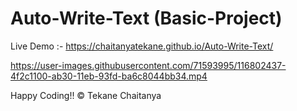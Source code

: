 # Auto-Write-Text (Basic-Project)


Live Demo :- https://chaitanyatekane.github.io/Auto-Write-Text/


https://user-images.githubusercontent.com/71593995/116802437-4f2c1100-ab30-11eb-93fd-ba6c8044bb34.mp4


Happy Coding!!
© Tekane Chaitanya
